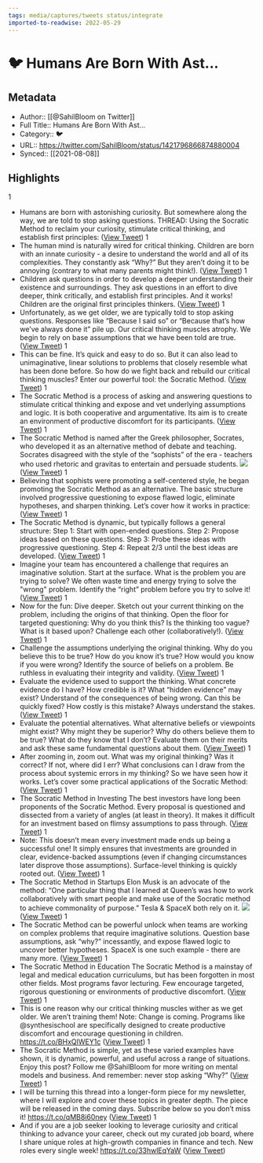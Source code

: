 ```yaml
---
tags: media/captures/tweets status/integrate
imported-to-readwise: 2022-05-29
---
```

# 🐦 Humans Are Born With Ast...

## Metadata
- Author:: [[@SahilBloom on Twitter]]
- Full Title:: Humans Are Born With Ast...
- Category:: 🐦
- URL:: https://twitter.com/SahilBloom/status/1421796866874880004
- Synced:: [[2021-08-08]]

## Highlights
1
- Humans are born with astonishing curiosity.
  But somewhere along the way, we are told to stop asking questions.
  THREAD: Using the Socratic Method to reclaim your curiosity, stimulate critical thinking, and establish first principles: ([View Tweet](https://twitter.com/SahilBloom/status/1421796866874880004))
1
- The human mind is naturally wired for critical thinking.
  Children are born with an innate curiosity - a desire to understand the world and all of its complexities.
  They constantly ask “Why?”
  But they aren’t doing it to be annoying (contrary to what many parents might think!). ([View Tweet](https://twitter.com/SahilBloom/status/1421796867978022915))
1
- Children ask questions in order to develop a deeper understanding their existence and surroundings.
  They ask questions in an effort to dive deeper, think critically, and establish first principles.
  And it works!
  Children are the original first principles thinkers. ([View Tweet](https://twitter.com/SahilBloom/status/1421796870159020037))
1
- Unfortunately, as we get older, we are typically told to stop asking questions.
  Responses like “Because I said so” or “Because that’s how we’ve always done it” pile up.
  Our critical thinking muscles atrophy.
  We begin to rely on base assumptions that we have been told are true. ([View Tweet](https://twitter.com/SahilBloom/status/1421796871476060160))
1
- This can be fine. It’s quick and easy to do so.
  But it can also lead to unimaginative, linear solutions to problems that closely resemble what has been done before.
  So how do we fight back and rebuild our critical thinking muscles?
  Enter our powerful tool: the Socratic Method. ([View Tweet](https://twitter.com/SahilBloom/status/1421796872398704641))
1
- The Socratic Method is a process of asking and answering questions to stimulate critical thinking and expose and vet underlying assumptions and logic.
  It is both cooperative and argumentative.
  Its aim is to create an environment of productive discomfort for its participants. ([View Tweet](https://twitter.com/SahilBloom/status/1421796873191444487))
1
- The Socratic Method is named after the Greek philosopher, Socrates, who developed it as an alternative method of debate and teaching.
  Socrates disagreed with the style of the “sophists” of the era - teachers who used rhetoric and gravitas to entertain and persuade students. 
  ![](https://pbs.twimg.com/media/E7s8uZlXoAIKu2t.jpg) ([View Tweet](https://twitter.com/SahilBloom/status/1421796879516553216))
1
- Believing that sophists were promoting a self-centered style, he began promoting the Socratic Method as an alternative.
  The basic structure involved progressive questioning to expose flawed logic, eliminate hypotheses, and sharpen thinking.
  Let’s cover how it works in practice: ([View Tweet](https://twitter.com/SahilBloom/status/1421796881663942661))
1
- The Socratic Method is dynamic, but typically follows a general structure:
  Step 1: Start with open-ended questions.
  Step 2: Propose ideas based on these questions.
  Step 3: Probe these ideas with progressive questioning.
  Step 4: Repeat 2/3 until the best ideas are developed. ([View Tweet](https://twitter.com/SahilBloom/status/1421796882448277511))
1
- Imagine your team has encountered a challenge that requires an imaginative solution.
  Start at the surface.
  What is the problem you are trying to solve?
  We often waste time and energy trying to solve the "wrong" problem.
  Identify the “right” problem before you try to solve it! ([View Tweet](https://twitter.com/SahilBloom/status/1421796883333320706))
1
- Now for the fun: Dive deeper.
  Sketch out your current thinking on the problem, including the origins of that thinking.
  Open the floor for targeted questioning:
  Why do you think this? Is the thinking too vague? What is it based upon?
  Challenge each other (collaboratively!). ([View Tweet](https://twitter.com/SahilBloom/status/1421796884239339526))
1
- Challenge the assumptions underlying the original thinking.
  Why do you believe this to be true? How do you know it’s true? How would you know if you were wrong?
  Identify the source of beliefs on a problem.
  Be ruthless in evaluating their integrity and validity. ([View Tweet](https://twitter.com/SahilBloom/status/1421796885086486532))
1
- Evaluate the evidence used to support the thinking.
  What concrete evidence do I have? How credible is it? What “hidden evidence” may exist?
  Understand of the consequences of being wrong.
  Can this be quickly fixed? How costly is this mistake?
  Always understand the stakes. ([View Tweet](https://twitter.com/SahilBloom/status/1421796885929529346))
1
- Evaluate the potential alternatives.
  What alternative beliefs or viewpoints might exist? Why might they be superior?
  Why do others believe them to be true? What do they know that I don’t?
  Evaluate them on their merits and ask these same fundamental questions about them. ([View Tweet](https://twitter.com/SahilBloom/status/1421796887154368519))
1
- After zooming in, zoom out.
  What was my original thinking? Was it correct? If not, where did I err?
  What conclusions can I draw from the process about systemic errors in my thinking?
  So we have seen how it works. Let’s cover some practical applications of the Socratic Method: ([View Tweet](https://twitter.com/SahilBloom/status/1421796888131559426))
1
- The Socratic Method in Investing
  The best investors have long been proponents of the Socratic Method.
  Every proposal is questioned and dissected from a variety of angles (at least in theory).
  It makes it difficult for an investment based on flimsy assumptions to pass through. ([View Tweet](https://twitter.com/SahilBloom/status/1421796888970399747))
1
- Note: This doesn’t mean every investment made ends up being a successful one!
  It simply ensures that investments are grounded in clear, evidence-backed assumptions (even if changing circumstances later disprove those assumptions).
  Surface-level thinking is quickly rooted out. ([View Tweet](https://twitter.com/SahilBloom/status/1421796889922527238))
1
- The Socratic Method in Startups
  Elon Musk is an advocate of the method:
  “One particular thing that I learned at Queen’s was how to work collaboratively with smart people and make use of the Socratic method to achieve commonality of purpose.”
  Tesla & SpaceX both rely on it. 
  ![](https://pbs.twimg.com/media/E7s8vUrXsAQlhRf.jpg) ([View Tweet](https://twitter.com/SahilBloom/status/1421796894980837377))
1
- The Socratic Method can be powerful unlock when teams are working on complex problems that require imaginative solutions.
  Question base assumptions, ask “why?” incessantly, and expose flawed logic to uncover better hypotheses.
  SpaceX is one such example - there are many more. ([View Tweet](https://twitter.com/SahilBloom/status/1421796896465723398))
1
- The Socratic Method in Education
  The Socratic Method is a mainstay of legal and medical education curriculums, but has been forgotten in most other fields.
  Most programs favor lecturing.
  Few encourage targeted, rigorous questioning or environments of productive discomfort. ([View Tweet](https://twitter.com/SahilBloom/status/1421796897291911174))
1
- This is one reason why our critical thinking muscles wither as we get older.
  We aren’t training them!
  Note: Change is coming. Programs like @synthesischool are specifically designed to create productive discomfort and encourage questioning in children.
  https://t.co/BHxQIWEY1c ([View Tweet](https://twitter.com/SahilBloom/status/1421796898134970372))
1
- The Socratic Method is simple, yet as these varied examples have shown, it is dynamic, powerful, and useful across a range of situations.
  Enjoy this post? Follow me @SahilBloom for more writing on mental models and business.
  And remember: never stop asking “Why?” ([View Tweet](https://twitter.com/SahilBloom/status/1421796899053572099))
1
- I will be turning this thread into a longer-form piece for my newsletter, where I will explore and cover these topics in greater depth.
  The piece will be released in the coming days.
  Subscribe below so you don’t miss it! https://t.co/qMB8i60ney ([View Tweet](https://twitter.com/SahilBloom/status/1421796899925987331))
1
- And if you are a job seeker looking to leverage curiosity and critical thinking to advance your career, check out my curated job board, where I share unique roles at high-growth companies in finance and tech.
  New roles every single week! https://t.co/33hwlEqYaW ([View Tweet](https://twitter.com/SahilBloom/status/1421796900886417409))
